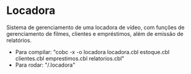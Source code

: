# Locadora

Sistema de gerenciamento de uma locadora de vídeo, com funções de gerenciamento de filmes, clientes e empréstimos, além de emissão de relatórios.

- Para compilar: "cobc -x -o locadora locadora.cbl estoque.cbl clientes.cbl emprestimos.cbl relatorios.cbl"
- Para rodar: "/.locadora"